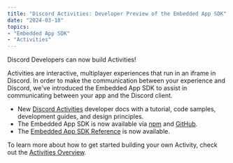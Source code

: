 ```yaml
---
title: "Discord Activities: Developer Preview of the Embedded App SDK"
date: "2024-03-18"
topics:
- "Embedded App SDK"
- "Activities"
---
```


Discord Developers can now build Activities!

Activities are interactive, multiplayer experiences that run in an iframe in Discord. In order to make the communication between your experience and Discord, we've introduced the Embedded App SDK to assist in communicating between your app and the Discord client.

* New [Discord Activities](/docs/activities/overview) developer docs with a tutorial, code samples, development guides, and design principles.
* The Embedded App SDK is now available via [npm](https://npmjs.com/package/@discord/embedded-app-sdk) and [GitHub](https://github.com/discord/embedded-app-sdk).
* The [Embedded App SDK Reference](/docs/developer-tools/embedded-app-sdk) is now available.

To learn more about how to get started building your own Activity, check out the [Activities Overview](/docs/activities/overview).
